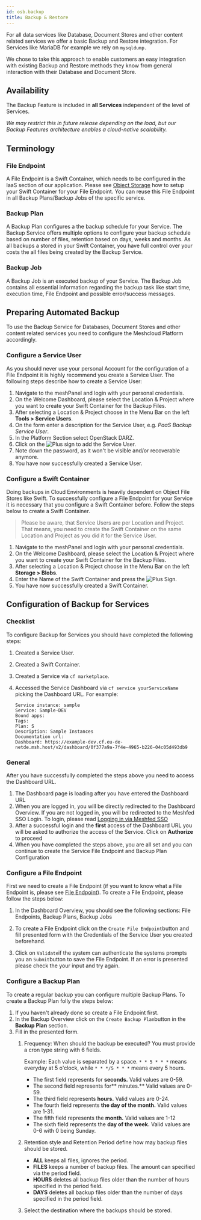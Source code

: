 ```yaml
---
id: osb.backup
title: Backup & Restore
---
```

For all data services like Database, Document Stores and other content related services we offer a basic Backup and Restore integration. For Services like MariaDB for example we rely on `mysqldump.`

We chose to take this approach to enable customers an easy integration with existing Backup and Restore methods they know from general interaction with their Database and Document Store.

## Availability

The Backup Feature is included in **all Services** independent of the level of Services.

_We may restrict this in future release depending on the load, but our Backup Features architecture enables a cloud-native scalability._

## Terminology

### File Endpoint

A File Endpoint is a Swift Container, which needs to be configured in the IaaS section of our application. Please see [Object Storage](openstack.object-storage.md) how to setup your Swift Container for your File Endpoint. You can reuse this File Endpoint in all Backup Plans/Backup Jobs of the specific service.

### Backup Plan

A Backup Plan configures a the backup schedule for your Service. The Backup Service offers multiple options to configure your backup schedule based on number of files, retention based on days, weeks and months. As all backups a stored in your Swift Container, you have full control over your costs the all files being created by the Backup Service.

### Backup Job

A Backup Job is an executed backup of your Service. The Backup Job contains all essential information regarding the backup task like start time, execution time, File Endpoint and possible error/success messages.

## Preparing Automated Backup

To use the Backup Service for Databases, Document Stores and other content related services you need to configure the Meshcloud Platform accordingly.

### Configure a Service User

As you should never use your personal Account for the configuration of a File Endpoint it is highly recommend you create a Service User. The following steps describe how to create a Service User:

1. Navigate to the meshPanel and login with your personal credentials.
2. On the Welcome Dashboard, please select the Location & Project where you want to create your Swift Container for the Backup Files.
3. After selecting a Location & Project choose in the Menu Bar on the left **Tools &gt; Service Users**.
4. On the form enter a description for the Service User, e.g. _PaaS Backup Service User_.
5. In the Platform Section select OpenStack DARZ.
6. Click on the ![Plus sign](assets/plus-sign.png) to add the Service User.
7. Note down the password, as it won't be visible and/or recoverable anymore.
8. You have now successfully created a Service User.

### Configure a Swift Container

Doing backups in Cloud Environments is heavily dependent on Object File Stores like Swift. To successfully configure a File Endpoint for your Service it is necessary that you configure a Swift Container before. Follow the steps below to create a Swift Container.

> Please be aware, that Service Users are per Location and Project.
> That means, you need to create the Swift Container on the same Location and Project as you did it for the Service User.

1. Navigate to the meshPanel and login with your personal credentials.
2. On the Welcome Dashboard, please select the Location & Project where you want to create your Swift Container for the Backup Files.
3. After selecting a Location & Project choose in the Menu Bar on the left **Storage &gt; Blobs**.
4. Enter the Name of the Swift Container and press the ![Plus Sign](assets/plus-sign.png).
5. You have now successfully created a Swift Container.

## Configuration of Backup for Services

### Checklist

To configure Backup for Services you should have completed the following steps:

1. Created a Service User.
2. Created a Swift Container.
3. Created a Service via `cf marketplace`.
4. Accessed the Service Dashboard via `cf service yourServiceName` picking the Dashboard URL. For example:

   ```text
   Service instance: sample
   Service: Sample-DEV
   Bound apps:
   Tags:
   Plan: S
   Description: Sample Instances
   Documentation url:
   Dashboard: https://example-dev.cf.eu-de-netde.msh.host/v2/dashboard/0f377a9a-7f4e-4965-b226-04c05d493db9
   ```

### General

After you have successfully completed the steps above you need to access the Dashboard URL.

1. The Dashboard page is loading after you have entered the Dashboard URL
2. When you are logged in, you will be directly redirected to the Dashboard Overview. If you are not logged in, you will be redirected to the Meshfed SSO Login. To login, please read [Logging in via Meshfed SSO](meshcloud.profile.md#login)
3. After a successful login and the **first** access of the Dashboard URL you will be asked to authorize the access of the Service. Click on **Authorize** to proceed
4. When you have completed the steps above, you are all set and you can continue to create the Service File Endpoint and Backup Plan Configuration

### Configure a File Endpoint

First we need to create a File Endpoint \(if you want to know what a File Endpoint is, please see [File Endpoint](#file-endpoint)\). To create a File Endpoint, please follow the steps below:

1. In the Dashboard Overview, you should see the following sections: File Endpoints, Backup Plans, Backup Jobs
2. To create a File Endpoint click on the `Create File Endpoint`button and fill presented form with the Credentials of the Service User you created beforehand.

3. Click on `Validate`if the system can authenticate the systems prompts you an `Submit`button to save the File Endpoint. If an error is presented please check the  your input and try again.

### Configure a Backup Plan

To create a regular backup you can configure multiple Backup Plans. To create a Backup Plan folly the steps below:

1. If you haven't already done so create a File Endpoint first.
2. In the Backup Overview click on the `Create Backup Plan`button in the **Backup Plan** section.
3. Fill in the presented form.
   1. Frequency: When should the backup be executed? You must provide a cron type string with 6 fields.

      Example: Each value is separated by a space. `* * 5 * * *` means everyday at 5 o'clock, while `* * */5 * * *`  means every 5 hours.
      - The first field represents for **seconds.** Valid values are 0-59.
      - The second field represents for** minutes.** Valid values are 0-59.
      - The third field represents **hours.** Valid values are 0-24.
      - The fourth field represents **the day of the month.** Valid values are 1-31.
      - The fifth field represents the **month.** Valid values are 1-12
      - The sixth field represents the **day of the week.** Valid values are 0-6 with 0 being Sunday.

   2. Retention style and Retention Period define how may backup files should be stored.

      - **ALL** keeps all files, ignores the period.
      - **FILES** keeps a number of backup files. The amount can specified via the period field.
      - **HOURS** deletes all backup files older than the number of hours specified in the period field.
      - **DAYS** deletes all backup files older than the number of days specified in the period field.

   3. Select the destination where the backups should be stored.
